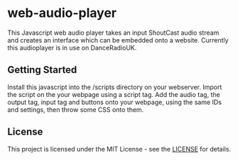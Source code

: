 # web-audio-player
This Javascript web audio player takes an input ShoutCast audio stream and creates an interface which can be embedded onto a website. Currently this audioplayer is in use on DanceRadioUK.

## Getting Started
Install this javascript into the /scripts directory on your webserver. Import the script on the your webpage using a script tag. Add the audio tag, the output tag, input tag and buttons onto your webpage, using the same IDs and settings, then throw some CSS onto them. 

## License
This project is licensed under the MIT License - see the [LICENSE](../master/LICENSE) for details.
